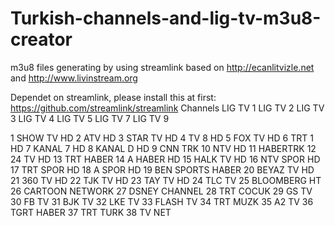 # Turkish-channels-and-lig-tv-m3u8-creator
m3u8 files generating by using streamlink based on http://ecanlitvizle.net and http://www.livinstream.org

Dependet on streamlink, please install this at first: https://github.com/streamlink/streamlink
Channels
LIG TV 1
LIG TV 2
LIG TV 3
LIG TV 4
LIG TV 5
LIG TV 7
LIG TV 9

1 SHOW TV HD
2 ATV HD
3 STAR TV HD
4 TV 8 HD
5 FOX TV HD
6 TRT 1 HD
7 KANAL 7 HD
8 KANAL D HD
9 CNN TRK
10 NTV HD
11 HABERTRK
12 24 TV HD
13 TRT HABER
14 A HABER HD
15 HALK TV HD
16 NTV SPOR HD
17 TRT SPOR HD
18 A SPOR HD
19 BEN SPORTS HABER
20 BEYAZ TV HD
21 360 TV HD
22 TJK TV HD
23 TAY TV HD
24 TLC TV
25 BLOOMBERG HT
26 CARTOON NETWORK
27 DSNEY CHANNEL
28 TRT COCUK
29 GS TV
30 FB TV
31 BJK TV
32 LKE TV
33 FLASH TV
34 TRT MUZK
35 A2 TV
36 TGRT HABER
37 TRT TURK
38 TV NET

